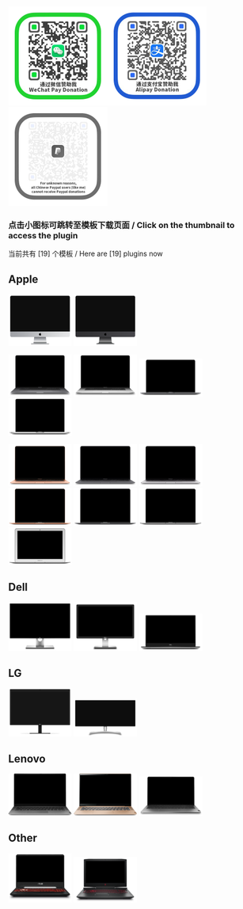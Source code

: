 <img src="../donate/weixin.png" alt="weixin" width="200" /><img src="../donate/zhifubao.png" alt="zhifubao" width="200" /><img src="../donate/paypal.png" alt="paypal" width="200" /> 
### 点击小图标可跳转至模板下载页面  /  Click on the thumbnail to access the plugin  
当前共有 [19] 个模板 / Here are [19] plugins now    
## Apple  
<a href="https://cdn.jsdelivr.net/gh/lihaoyun6/capXDR-plugins/plugins/iMac27.zip"><img src="./iMac27.png" alt="iMac27" width="128" /></a>
<a href="https://cdn.jsdelivr.net/gh/lihaoyun6/capXDR-plugins/plugins/iMacPro.zip"><img src="./iMacPro.png" alt="iMacPro" width="128" /></a>

<a href="https://cdn.jsdelivr.net/gh/lihaoyun6/capXDR-plugins/plugins/rMBP16-K(Gary).zip"><img src="./rMBP16-K(Gary).png" alt="rMBP16-K(Gary)" width="128" /></a>
<a href="https://cdn.jsdelivr.net/gh/lihaoyun6/capXDR-plugins/plugins/rMBP16-K.zip"><img src="./rMBP16-K.png" alt="rMBP16-K" width="128" /></a>
<a href="https://cdn.jsdelivr.net/gh/lihaoyun6/capXDR-plugins/plugins/rMBP16(Gray).zip"><img src="./rMBP16(Gray).png" alt="rMBP16(Gray)" width="128" /></a>
<a href="https://cdn.jsdelivr.net/gh/lihaoyun6/capXDR-plugins/plugins/rMBP16.zip"><img src="./rMBP16.png" alt="rMBP16" width="128" /></a>

<a href="https://cdn.jsdelivr.net/gh/lihaoyun6/capXDR-plugins/plugins/rMBA13-K(Gold).zip"><img src="./rMBA13-K(Gold).png" alt="rMBA13-K(Gold)" width="128" /></a>
<a href="https://cdn.jsdelivr.net/gh/lihaoyun6/capXDR-plugins/plugins/rMBA13-K(Gray).zip"><img src="./rMBA13-K(Gray).png" alt="rMBA13-K(Gray)" width="128" /></a>
<a href="https://cdn.jsdelivr.net/gh/lihaoyun6/capXDR-plugins/plugins/rMBA13-K.zip"><img src="./rMBA13-K.png" alt="rMBA13-K" width="128" /></a>
<a href="https://cdn.jsdelivr.net/gh/lihaoyun6/capXDR-plugins/plugins/rMBA13(Gold).zip"><img src="./rMBA13(Gold).png" alt="rMBA13(Gold)" width="128" /></a>
<a href="https://cdn.jsdelivr.net/gh/lihaoyun6/capXDR-plugins/plugins/rMBA13(Gray).zip"><img src="./rMBA13(Gray).png" alt="rMBA13(Gray)" width="128" /></a>
<a href="https://cdn.jsdelivr.net/gh/lihaoyun6/capXDR-plugins/plugins/rMBA13.zip"><img src="./rMBA13.png" alt="rMBA13" width="128" /></a>
<a href="https://cdn.jsdelivr.net/gh/lihaoyun6/capXDR-plugins/plugins/MBA13.zip"><img src="./MBA13.png" alt="MBA13" width="128" /></a>

## Dell
<a href="https://cdn.jsdelivr.net/gh/lihaoyun6/capXDR-plugins/plugins/Dell-UP3218K.zip"><img src="./Dell-UP3218K.png" alt="Dell-UP3218K" width="128" /></a>
<a href="https://cdn.jsdelivr.net/gh/lihaoyun6/capXDR-plugins/plugins/Dell-P2715Q.zip"><img src="./Dell-P2715Q.png" alt="Dell-P2715Q" width="128" /></a>
<a href="https://cdn.jsdelivr.net/gh/lihaoyun6/capXDR-plugins/plugins/XPS15.zip"><img src="./XPS15.png" alt="XPS15" width="128" /></a>

## LG
<a href="https://cdn.jsdelivr.net/gh/lihaoyun6/capXDR-plugins/plugins/LG-Ultrafine5K.zip"><img src="./LG-Ultrafine5K.png" alt="LG-Ultrafine5K" width="128" /></a>
<a href="https://cdn.jsdelivr.net/gh/lihaoyun6/capXDR-plugins/plugins/LG-34WK95U.zip"><img src="./LG-34WK95U.png" alt="LG-34WK95U" width="128" /></a>

## Lenovo
<a href="https://cdn.jsdelivr.net/gh/lihaoyun6/capXDR-plugins/plugins/Lenovo-Air14IML.zip"><img src="./Lenovo-Air14IML.png" alt="Lenovo-Air14IML" width="128" /></a>
<a href="https://cdn.jsdelivr.net/gh/lihaoyun6/capXDR-plugins/plugins/Lenovo-Air14IML(Gold).zip"><img src="./Lenovo-Air14IML(Gold).png" alt="Lenovo-Air14IML(Gold)" width="128" /></a>
<a href="https://cdn.jsdelivr.net/gh/lihaoyun6/capXDR-plugins/plugins/Lenovo-Pro13IML.zip"><img src="./Lenovo-Pro13IML.png" alt="Lenovo-Pro13IML" width="128" /></a>

## Other
<a href="https://cdn.jsdelivr.net/gh/lihaoyun6/capXDR-plugins/plugins/Asus-TUF6.zip"><img src="./Asus-TUF6.png" alt="Asus-TUF6" width="128" /></a>
<a href="https://cdn.jsdelivr.net/gh/lihaoyun6/capXDR-plugins/plugins/OMEN-4P.zip"><img src="./OMEN-4P.png" alt="OMEN-4P" width="128" /></a>
